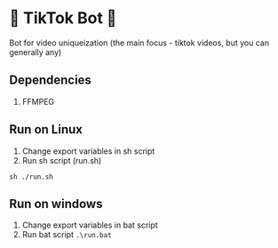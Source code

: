 # 👾 TikTok Bot 👾

Bot for video uniqueization (the main focus - tiktok videos, but you can generally any)


## Dependencies

1. FFMPEG 


## Run on Linux 
1. Change export variables in sh script
2. Run sh script (run.sh)

 `
    sh ./run.sh
 `

## Run on windows 
1. Change export variables in bat script
2. Run bat script
`
    .\run.bat
`
